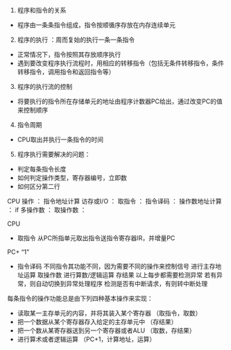 1. 程序和指令的关系
* 程序由一条条指令组成，指令按顺循序存放在内存连续单元

2. 程序的执行 ：周而复始的执行一条一条指令
* 正常情况下，指令按照其存放顺序执行
* 遇到要改变程序执行流程时，用相应的转移指令（包括无条件转移指令，条件转移指令，调用指令和返回指令等）

3. 程序的执行流的控制
* 将要执行的指令所在存储单元的地址由程序计数器PC给出，通过改变PC的值来控制顺序

4. 指令周期
* CPU取出并执行一条指令的时间

5. 程序执行需要解决的问题：
* 判定每条指令长度
* 如何判定操作类型，寄存器编号，立即数
* 如何区分第二行

CPU 操作  ：    指令地址计算
访存或I/O ：    取指令
        ：  指令译码
        ：  操作数地址计算
        ：  if 多操作数
        ：  取操作数
        ：

CPU
* 取指令
从PC所指单元取出指令送指令寄存器IR，并增量PC

PC+ “1”
* 指令译码
不同指令其功能不同，因为需要不同的操作来控制信号
进行主存地址运算
取操作数
进行算数/逻辑运算
存结果
以上每步都需要检测异常
若有异常，则自动切换到异常处理程序
检测是否有中断请求，有则转中断处理


每条指令的操作功能总是由下列四种基本操作来实现：
* 读取某一主存单元的内容，并将其装入某个寄存器 （取指令，取数）
* 把一个数据从某个寄存器存入给定的主存单元中 （存结果）
* 把一个数从某寄存器送到另一个寄存器或者ALU （取数，存结果）
* 进行算术或者逻辑运算 （PC+1，计算地址，运算）


